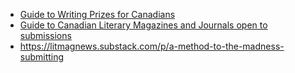 * [Guide to Writing Prizes for Canadians](https://www.cbc.ca/books/canadawrites/a-guide-to-writing-prizes-for-canadians-1.4110298#nonfiction)
* [Guide to Canadian Literary Magazines and Journals open to submissions](https://www.cbc.ca/books/canadawrites/a-guide-to-canadian-literary-magazines-and-journals-open-to-submissions-1.4242191)
* https://litmagnews.substack.com/p/a-method-to-the-madness-submitting
